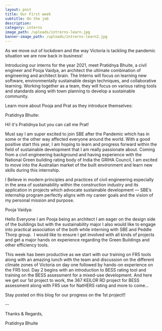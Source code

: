 ```yaml
---
layout: post
title: Our First week
subtitle: On the job
description:
category: interns
image_path: /uploads/intrerns-learn.jpg
banner-image_path: /uploads/intrerns-learn2.jpg
---
```

As we move out of lockdown and the way Victoria is tackling the pandemic situation we are now back in business\!&nbsp;

Introducing our interns for the year 2021, meet Pratidnya Bhuite, a civil engineer and Pooja Vaidya, an architect the ultimate combination of engineering and architect brain. The Interns will focus on learning new software, environmentally sustainable design techniques, and collaborative learning. Working together as a team, they will focus on various rating tools and standards along with town planning to develop a sustainable community.&nbsp;

Learn more about Pooja and Prat as they introduce themselves:

Pratidnya Bhuite:&nbsp;

Hi\! it's Pratidnya but you can call me Prat\!&nbsp;

Must say I am super excited to join SBE after the Pandemic which has in some or the other way affected everyone around the world. With a good positive start this year, I am hoping to learn and progress forward within the field of sustainable development that I am really passionate about. Coming from a civil engineering background and having experience with the National Green building rating body of India the GRIHA Council, I am excited to move into the Australian market of the built environment and learn new skills during this internship.&nbsp;

I Believe in modern principles and practices of civil engineering especially in the area of sustainability within the construction industry and its application in projects which advocate sustainable development — SBE’s internship program perfectly aligns with my career goals and the vision of my personal mission and purpose.&nbsp;

Pooja Vaidya:&nbsp;

Hello Everyone I am Pooja being an architect I am eager on the design side of the buildings but with the sustainability major I also would like to engage into practical association of the both while interning with SBE and Peddle Thorp group.&nbsp; I would like to ensure I get involved with all kinds of projects and get a major hands on experience regarding the Green Buildings and other efficiency tools.

This week has been productive as we start with our training on FR5 tools along with an amazing lunch with the team and discussion on the different climate zones of Victoria on day one followed by hands-on experience on the FR5 tool. Day 2 begins with an introduction to BESS rating tool and training on the BESS assessment for a mixed-use development. And here we get our 1st project to work, the 367 KEILOR RD project for BESS assessment along with FR5 use for NatHERS rating and more to come…

Stay posted on this blog for our progress on the 1st project\!\!

\--

Thanks & Regards,

Pratidnya Bhuite

&nbsp;
